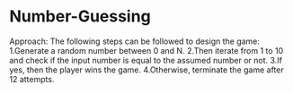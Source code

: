 # Number-Guessing
Approach:
The following steps can be followed to design the game:
1.Generate a random number between 0 and N.
2.Then iterate from 1 to 10 and check if the input number is equal to the assumed number or not. 
3.If yes, then the player wins the game.
4.Otherwise, terminate the game after 12 attempts.
